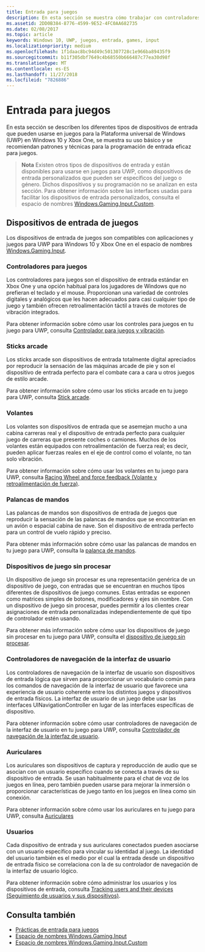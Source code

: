 ```yaml
---
title: Entrada para juegos
description: En esta sección se muestra cómo trabajar con controladores para juegos y otros dispositivos de entrada para la Plataforma universal de Windows (UWP).
ms.assetid: 2DD0B384-8776-4599-9E52-4FC0AA682735
ms.date: 02/08/2017
ms.topic: article
keywords: Windows 10, UWP, juegos, entrada, games, input
ms.localizationpriority: medium
ms.openlocfilehash: 1f1daac8bc94d49c501307728c1e966ba89435f9
ms.sourcegitcommit: b11f305dbf7649c4b68550b666487c77ea30d98f
ms.translationtype: MT
ms.contentlocale: es-ES
ms.lasthandoff: 11/27/2018
ms.locfileid: "7826886"
---
```

# <a name="input-for-games"></a>Entrada para juegos

En esta sección se describen los diferentes tipos de dispositivos de entrada que pueden usarse en juegos para la Plataforma universal de Windows (UWP) en Windows 10 y Xbox One, se muestra su uso básico y se recomiendan patrones y técnicas para la programación de entrada eficaz para juegos.

> **Nota**    Existen otros tipos de dispositivos de entrada y están disponibles para usarse en juegos para UWP, como dispositivos de entrada personalizados que pueden ser específicos del juego o género. Dichos dispositivos y su programación no se analizan en esta sección. Para obtener información sobre las interfaces usadas para facilitar los dispositivos de entrada personalizados, consulta el espacio de nombres [Windows.Gaming.Input.Custom](https://docs.microsoft.com/uwp/api/windows.gaming.input.custom).

## <a name="gaming-input-devices"></a>Dispositivos de entrada de juegos

Los dispositivos de entrada de juegos son compatibles con aplicaciones y juegos para UWP para Windows 10 y Xbox One en el espacio de nombres [Windows.Gaming.Input](https://docs.microsoft.com/uwp/api/windows.gaming.input).

### <a name="gamepads"></a>Controladores para juegos

Los controladores para juegos son el dispositivo de entrada estándar en Xbox One y una opción habitual para los jugadores de Windows que no prefieran el teclado y el mouse. Proporcionan una variedad de controles digitales y analógicos que les hacen adecuados para casi cualquier tipo de juego y también ofrecen retroalimentación táctil a través de motores de vibración integrados.

Para obtener información sobre cómo usar los controles para juegos en tu juego para UWP, consulta [Controlador para juegos y vibración](gamepad-and-vibration.md).

### <a name="arcade-sticks"></a>Sticks arcade

Los sticks arcade son dispositivos de entrada totalmente digital apreciados por reproducir la sensación de las máquinas arcade de pie y son el dispositivo de entrada perfecto para el combate cara a cara u otros juegos de estilo arcade.

Para obtener información sobre cómo usar los sticks arcade en tu juego para UWP, consulta [Stick arcade](arcade-stick.md).

### <a name="racing-wheels"></a>Volantes

Los volantes son dispositivos de entrada que se asemejan mucho a una cabina carreras real y el dispositivo de entrada perfecto para cualquier juego de carreras que presente coches o camiones. Muchos de los volantes están equipados con retroalimentación de fuerza real; es decir, pueden aplicar fuerzas reales en el eje de control como el volante, no tan solo vibración.

Para obtener información sobre cómo usar los volantes en tu juego para UWP, consulta [Racing Wheel and force feedback (Volante y retroalimentación de fuerza)](racing-wheel-and-force-feedback.md).

### <a name="flight-sticks"></a>Palancas de mandos

Las palancas de mandos son dispositivos de entrada de juegos que reproducir la sensación de las palancas de mandos que se encontrarían en un avión o espacial cabina de nave. Son el dispositivo de entrada perfecto para un control de vuelo rápido y preciso.

Para obtener más información sobre cómo usar las palancas de mandos en tu juego para UWP, consulta la [palanca de mandos](flight-stick.md).

### <a name="raw-game-controllers"></a>Dispositivos de juego sin procesar

Un dispositivo de juego sin procesar es una representación genérica de un dispositivo de juego, con entradas que se encuentran en muchos tipos diferentes de dispositivos de juego comunes. Estas entradas se exponen como matrices simples de botones, modificadores y ejes sin nombre. Con un dispositivo de juego sin procesar, puedes permitir a los clientes crear asignaciones de entrada personalizadas independientemente de qué tipo de controlador estén usando.

Para obtener más información sobre cómo usar los dispositivos de juego sin procesar en tu juego para UWP, consulta el [dispositivo de juego sin procesar](raw-game-controller.md).

### <a name="ui-navigation-controllers"></a>Controladores de navegación de la interfaz de usuario

Los controladores de navegación de la interfaz de usuario son dispositivos de entrada lógica que sirven para proporcionar un vocabulario común para los comandos de navegación de la interfaz de usuario que favorece una experiencia de usuario coherente entre los distintos juegos y dispositivos de entrada físicos. La interfaz de usuario de un juego debe usar las interfaces UINavigationController en lugar de las interfaces específicas de dispositivo.

Para obtener información sobre cómo usar controladores de navegación de la interfaz de usuario en tu juego para UWP, consulta [Controlador de navegación de la interfaz de usuario](ui-navigation-controller.md).

### <a name="headsets"></a>Auriculares

Los auriculares son dispositivos de captura y reproducción de audio que se asocian con un usuario específico cuando se conecta a través de su dispositivo de entrada. Se usan habitualmente para el chat de voz de los juegos en línea, pero también pueden usarse para mejorar la inmersión o proporcionar características de juego tanto en los juegos en línea como sin conexión.

Para obtener información sobre cómo usar los auriculares en tu juego para UWP, consulta [Auriculares](headset.md)

### <a name="users"></a>Usuarios

Cada dispositivo de entrada y sus auriculares conectados pueden asociarse con un usuario específico para vincular su identidad al juego. La identidad del usuario también es el medio por el cual la entrada desde un dispositivo de entrada físico se correlaciona con la de su controlador de navegación de la interfaz de usuario lógico.

Para obtener información sobre cómo administrar los usuarios y los dispositivos de entrada, consulta [Tracking users and their devices (Seguimiento de usuarios y sus dispositivos)](input-practices-for-games.md#tracking-users-and-their-devices).

## <a name="see-also"></a>Consulta también

* [Prácticas de entrada para juegos](input-practices-for-games.md)
* [Espacio de nombres Windows.Gaming.Input](https://docs.microsoft.com/uwp/api/windows.gaming.input)
* [Espacio de nombres Windows.Gaming.Input.Custom](https://docs.microsoft.com/uwp/api/windows.gaming.input.custom)
